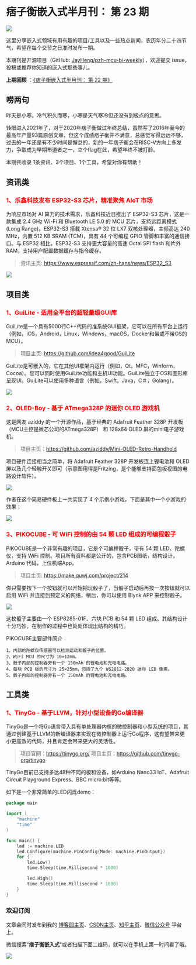# 痞子衡嵌入式半月刊： 第 23 期

![](http://henjay724.com/image/cnblogs/pzh_mcu_bi_weekly.PNG)

这里分享嵌入式领域有用有趣的项目/工具以及一些热点新闻，农历年分二十四节气，希望在每个交节之日准时发布一期。

本期刊是开源项目（GitHub: [JayHeng/pzh-mcu-bi-weekly](https://github.com/JayHeng/pzh-mcu-bi-weekly)），欢迎提交 issue，投稿或推荐你知道的嵌入式那些事儿。

**上期回顾** ：[《痞子衡嵌入式半月刊： 第 22 期》](https://www.cnblogs.com/henjay724/p/14175100.html)

## 唠两句

昨天是小寒。冷气积久而寒，小寒是天气寒冷但还没有到极点的意思。

转眼进入2021年了，对于2020年痞子衡做过年终总结，虽然写了2016年至今的最高年产量93篇原创文章，但这个成绩痞子衡并不满意，总感觉写得远远不够，过去的一年还是有不少时间是懈怠的，新的一年痞子衡会在RISC-V方向上多发力，争取成为早期布道者之一，立个flag在此，希望年终不被打脸。

本期共收录 1条资讯、3个项目、1个工具，希望对你有帮助！

## 资讯类

### <font color="red">1、乐鑫科技发布 ESP32-S3 芯片，精准聚焦 AIoT 市场</font>

为响应市场对 AI 算力的技术需求，乐鑫科技近日推出了 ESP32-S3 芯片，这是一款集成 2.4 GHz Wi-Fi 和 Bluetooth LE 5.0 的 MCU 芯片，支持远距离模式 (Long Range)。ESP32-S3 搭载 Xtensa® 32 位 LX7 双核处理器，主频高达 240 MHz，内置 512 KB SRAM (TCM)，具有 44 个可编程 GPIO 管脚和丰富的通信接口。与 ESP32 相比，ESP32-S3 支持更大容量的高速 Octal SPI flash 和片外 RAM，支持用户配置数据缓存与指令缓存。

> 资讯主页: https://www.espressif.com/zh-hans/news/ESP32_S3

![](http://henjay724.com/image/biweekly/ESP32-S3.png)

## 项目类

### <font color="red">1、GuiLite - 适用全平台的超轻量级GUI库</font>

GuiLite是一个具有5000行C++代码的准系统GUI框架，它可以在所有平台上运行（例如，iOS，Android，Linux，Windows，macOS，Docker和带或不带OS的MCU）。

> 项目主页: https://github.com/idea4good/GuiLite 

GuiLite是可嵌入的，它在其他UI框架内运行（例如，Qt，MFC，Winform，Cocoa）。您可以同时使用GuiLite功能和主机UI功能。GuiLite独立于OS和图形库呈现UI。GuiLite可以使用多种语言（例如，Swift，Java，C＃，Golang）。

![](http://henjay724.com/image/biweekly/GuiLite.gif)

### <font color="red">2、OLED-Boy - 基于 ATmega328P 的迷你 OLED 游戏机</font>

这是网友 aziddy 的一个开源作品，基于经典的 Adafruit Feather 328P 开发板（MCU主控是微芯公司的ATmega328P） 和 128x64 OLED 屏的mini电子游戏机。

> 项目主页：https://github.com/aziddy/Mini-OLED-Retro-Handheld

项目硬件连接相当之简单，将 Adafruit Feather 328P 开发板连上锂电池和 OLED 屏以及几个轻触开关即可（示意图用得是Fritzing，是个能够支持面包板视图的电路设计软件）。

![](http://henjay724.com/image/biweekly/OLED-Boy_circuit.PNG)

作者在这个简易硬件板上一共实现了 4 个示例小游戏，下面是其中一个小游戏的效果：

![](http://henjay724.com/image/biweekly/OLED-Boy.gif)

### <font color="red">3、PIKOCUBE - 可 WiFi 控制的由 54 颗 LED 组成的可编程骰子</font>

PIKOCUBE是一个非常有趣的项目，它是个可编程骰子，带有 54 颗 LED、陀螺仪，支持 WiFi 控制。项目所有资料都是公开的，包含PCB图纸，结构设计，Arduino 代码，上位机端App。

> 项目主页: https://make.quwj.com/project/214

你只需要按下一个按钮就可以开始把玩骰子了，当骰子启动后再按一次按钮就可以启用 WiFi 并连接到预定义的网络，稍后，你可以使用 Blynk APP 来控制骰子。

![](http://henjay724.com/image/biweekly/pikocube2.JPG)

这枚骰子主要由一个 ESP8285-01F、六块 PCB 和 54 颗 LED 组成。其结构设计十分巧妙，在制作的过程中也处处体现出结构的精巧。

PIKOCUBE主要部件简介：

```text
1、内部的陀螺仪传感器可以检测运动和骰子的位置。
2、WiFi MCU 的尺寸为 10×12mm。
3、骰子内部的控制器旁有一个 150mAh 的锂电池和充电电路。
4、每块 PCB 板的尺寸为 25×25mm，包括了九个 WS2812-2020 迷你 LED 像素。
5、骰子内部的控制器旁有一个 150mAh 的锂电池和充电电路。
```

## 工具类

### <font color="red">1、TinyGo - 基于LLVM，针对小型设备的Go编译器</font>

TinyGo是一个将Go语言带入具有单处理器内核的微控制器和小型系统的项目，其通过创建基于LLVM的新编译器来实现在微控制器上运行Go程序，这有望带来更小更高效的代码，并且肯定会带来更大的灵活性。  

> 项目官网：https://tinygo.org/
> 项目主页：https://github.com/tinygo-org/tinygo

TinyGo目前已支持多达48种不同的板和设备，如Arduino Nano33 IoT、Adafruit Circuit Playground Express、BBC micro:bit等等。

如下是一个非常简单的LED闪烁demo：

```Go
package main

import (
    "machine"
    "time"
)

func main() {
    led := machine.LED
    led.Configure(machine.PinConfig{Mode: machine.PinOutput})
    for {
        led.Low()
        time.Sleep(time.Millisecond * 1000)

        led.High()
        time.Sleep(time.Millisecond * 1000)
    }
}
```

### 欢迎订阅

文章会同时发布到我的 [博客园主页](https://www.cnblogs.com/henjay724/)、[CSDN主页](https://blog.csdn.net/henjay724)、[知乎主页](https://www.zhihu.com/people/henjay724)、[微信公众号](http://weixin.sogou.com/weixin?type=1&query=痞子衡嵌入式) 平台上。

微信搜索"__痞子衡嵌入式__"或者扫描下面二维码，就可以在手机上第一时间看了哦。

![](http://henjay724.com/image/github/pzhMcu_qrcode_258x258.jpg)


